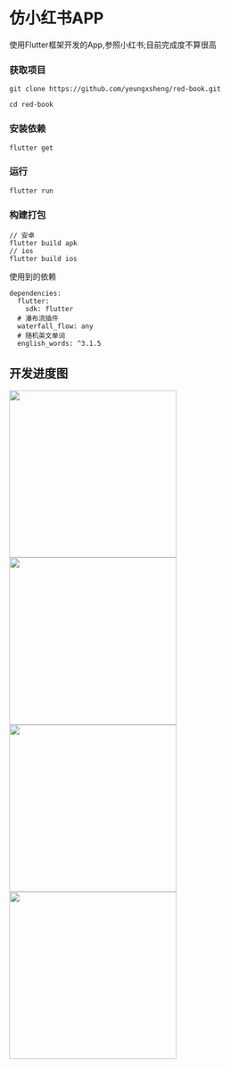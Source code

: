 # 仿小红书APP

使用Flutter框架开发的App,参照小红书;目前完成度不算很高

### 获取项目
`git clone https://github.com/yeungxsheng/red-book.git`

`cd red-book`

### 安装依赖
`flutter get`

### 运行
`flutter run`

### 构建打包
```
// 安卓
flutter build apk
// ios
flutter build ios
```

使用到的依赖
```
dependencies:
  flutter:
    sdk: flutter
  # 瀑布流插件
  waterfall_flow: any
  # 随机英文单词
  english_words: ^3.1.5
```

## 开发进度图

<div>
<img src="http://106.52.133.67:9400/apk/red-book/Screenshot_2020-08-19-22-36-18-83.jpg" width="300" /></div>
<div>
<img src="http://106.52.133.67:9400/apk/red-book/Screenshot_2020-08-19-22-36-08-74.jpg" width="300" /></div>
<div>                                                                                           
<img src="http://106.52.133.67:9400/apk/red-book/Screenshot_2020-08-19-22-27-21-49_e32fde562e780b7.jpg"  width="300"/></div>
<div>
<img src="http://106.52.133.67:9400/apk/red-book/Screenshot_2020-08-19-22-27-14-18_e32fde562e780b7.jpg" width="300" /></div>
                                                                                                               
                                                                                                               
